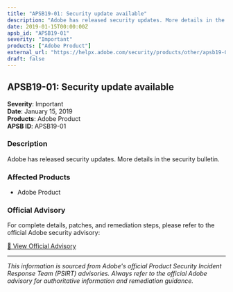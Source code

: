 ```yaml
---
title: "APSB19-01: Security update available"
description: "Adobe has released security updates. More details in the security bulletin."
date: 2019-01-15T00:00:00Z
apsb_id: "APSB19-01"
severity: "Important"
products: ["Adobe Product"]
external_url: "https://helpx.adobe.com/security/products/other/apsb19-01.html"
draft: false
---
```


## APSB19-01: Security update available

**Severity**: Important  
**Date**: January 15, 2019  
**Products**: Adobe Product  
**APSB ID**: APSB19-01

### Description

Adobe has released security updates. More details in the security bulletin.

### Affected Products

- Adobe Product


### Official Advisory

For complete details, patches, and remediation steps, please refer to the official Adobe security advisory:

[🔗 View Official Advisory](https://helpx.adobe.com/security/products/other/apsb19-01.html)

---

*This information is sourced from Adobe's official Product Security Incident Response Team (PSIRT) advisories. Always refer to the official Adobe advisory for authoritative information and remediation guidance.*
